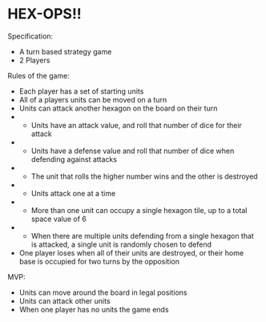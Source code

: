 # HEX-OPS!! #

Specification:
- A turn based strategy game
- 2 Players

Rules of the game:
- Each player has a set of starting units
- All of a players units can be moved on a turn
- Units can attack another hexagon on the board on their turn
- - Units have an attack value, and roll that number of dice for their attack
- - Units have a defense value and roll that number of dice when defending against attacks
- - The unit that rolls the higher number wins and the other is destroyed
- - Units attack one at a time
- - More than one unit can occupy a single hexagon tile, up to a total space value of 6
- - When there are multiple units defending from a single hexagon that is attacked, a single unit is randomly chosen to defend
- One player loses when all of their units are destroyed, or their home base is occupied for two turns by the opposition


MVP:
- Units can move around the board in legal positions
- Units can attack other units
- When one player has no units the game ends
